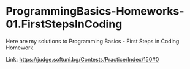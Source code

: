 # ProgrammingBasics-Homeworks-01.FirstStepsInCoding

Here are my solutions to Programming Basics - First Steps in Coding Homework

Link: https://judge.softuni.bg/Contests/Practice/Index/150#0
